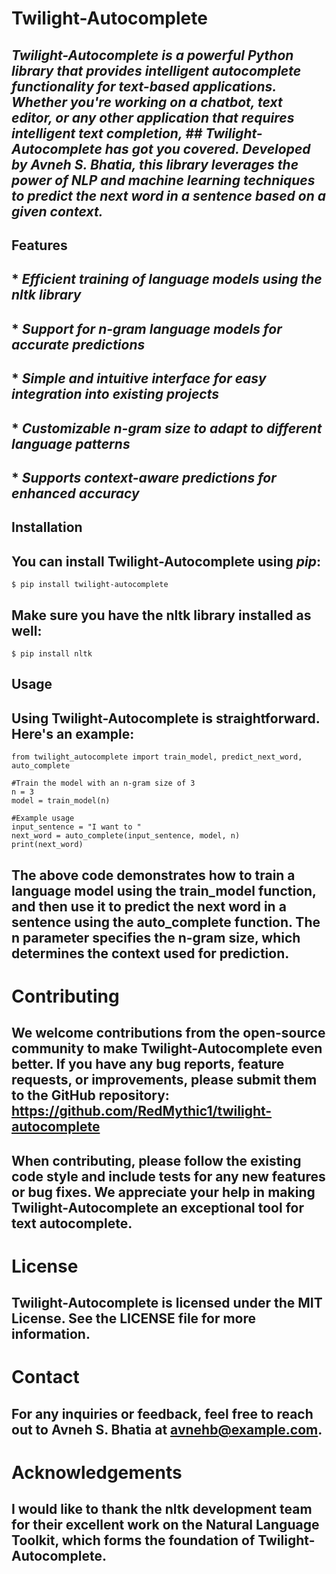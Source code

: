 # **Twilight-Autocomplete**

## _Twilight-Autocomplete is a powerful Python library that provides intelligent autocomplete functionality for text-based applications. Whether you're working on a chatbot, text editor, or any other application that requires intelligent text completion, ## Twilight-Autocomplete has got you covered. Developed by Avneh S. Bhatia, this library leverages the power of NLP and machine learning techniques to predict the next word in a sentence based on a given context._

## **Features**
## * _Efficient training of language models using the nltk library_
## * _Support for n-gram language models for accurate predictions_
## * _Simple and intuitive interface for easy integration into existing projects_
## * _Customizable n-gram size to adapt to different language patterns_
## * _Supports context-aware predictions for enhanced accuracy_

## **Installation**

## You can install Twilight-Autocomplete using _pip_:

    $ pip install twilight-autocomplete

## Make sure you have the nltk library installed as well:

    $ pip install nltk

## **Usage**
## Using Twilight-Autocomplete is straightforward. Here's an example:

    from twilight_autocomplete import train_model, predict_next_word, auto_complete

    #Train the model with an n-gram size of 3
    n = 3
    model = train_model(n)

    #Example usage
    input_sentence = "I want to "
    next_word = auto_complete(input_sentence, model, n)
    print(next_word)

## The above code demonstrates how to train a language model using the train_model function, and then use it to predict the next word in a sentence using the auto_complete function. The n parameter specifies the n-gram size, which determines the context used for prediction.

# **Contributing**
## We welcome contributions from the open-source community to make Twilight-Autocomplete even better. If you have any bug reports, feature requests, or improvements, please submit them to the GitHub repository: **https://github.com/RedMythic1/twilight-autocomplete**

## When contributing, please follow the existing code style and include tests for any new features or bug fixes. We appreciate your help in making Twilight-Autocomplete an exceptional tool for text autocomplete. 

# **License**

## Twilight-Autocomplete is licensed under the MIT License. See the LICENSE file for more information.

# **Contact**
## For any inquiries or feedback, feel free to reach out to Avneh S. Bhatia at avnehb@example.com.


# **Acknowledgements**
## I would like to thank the nltk development team for their excellent work on the Natural Language Toolkit, which forms the foundation of Twilight-Autocomplete.